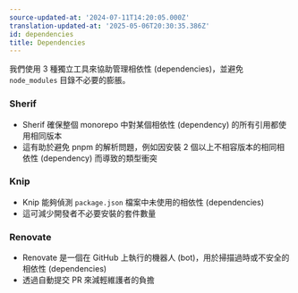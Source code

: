 ```yaml
---
source-updated-at: '2024-07-11T14:20:05.000Z'
translation-updated-at: '2025-05-06T20:30:35.386Z'
id: dependencies
title: Dependencies
---
```

我們使用 3 種獨立工具來協助管理相依性 (dependencies)，並避免 `node_modules` 目錄不必要的膨脹。

### Sherif

- Sherif 確保整個 monorepo 中對某個相依性 (dependency) 的所有引用都使用相同版本
- 這有助於避免 pnpm 的解析問題，例如因安裝 2 個以上不相容版本的相同相依性 (dependency) 而導致的類型衝突

### Knip

- Knip 能夠偵測 `package.json` 檔案中未使用的相依性 (dependencies)
- 這可減少開發者不必要安裝的套件數量

### Renovate

- Renovate 是一個在 GitHub 上執行的機器人 (bot)，用於掃描過時或不安全的相依性 (dependencies)
- 透過自動提交 PR 來減輕維護者的負擔
